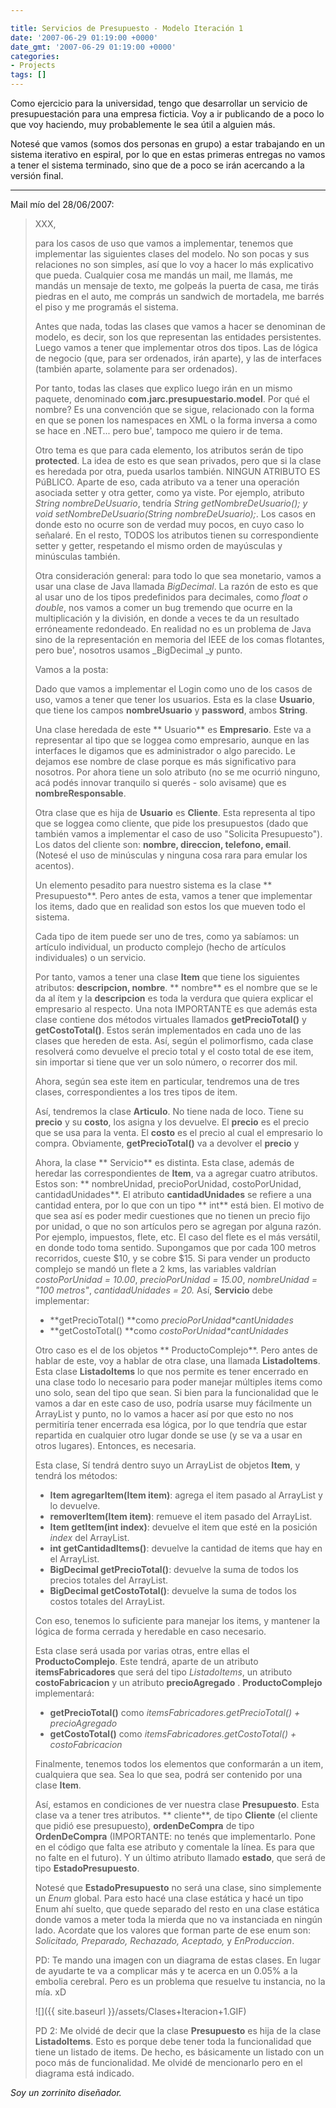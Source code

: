 ```yaml
---

title: Servicios de Presupuesto - Modelo Iteración 1
date: '2007-06-29 01:19:00 +0000'
date_gmt: '2007-06-29 01:19:00 +0000'
categories:
- Projects
tags: []
---
```


Como ejercicio para la universidad, tengo que desarrollar un servicio de presupuestación para una empresa ficticia. Voy a ir publicando de a poco lo que voy haciendo, muy probablemente le sea útil a alguien más.

Notesé que vamos (somos dos personas en grupo) a estar trabajando en un sistema iterativo en espiral, por lo que en estas primeras entregas no vamos a tener el sistema terminado, sino que de a poco se irán acercando a la versión final.

---

Mail mío del 28/06/2007:

> XXX,
> 
> para los casos de uso que vamos a implementar, tenemos que implementar las siguientes clases del modelo. No son pocas y sus relaciones no son simples, así que lo voy a hacer lo más explicativo que pueda. Cualquier cosa me mandás un mail, me llamás, me mandás un mensaje de texto, me golpeás la puerta de casa, me tirás piedras en el auto, me comprás un sandwich de mortadela, me barrés el piso y me programás el sistema.
> 
> Antes que nada, todas las clases que vamos a hacer se denominan de modelo, es decir, son los que representan las entidades persistentes. Luego vamos a tener que implementar otros dos tipos. Las de lógica de negocio (que, para ser ordenados, irán aparte), y las de interfaces (también aparte, solamente para ser ordenados).
> 
> Por tanto, todas las clases que explico luego irán en un mismo paquete, denominado **com.jarc.presupuestario.model**. Por qué el nombre? Es una convención que se sigue, relacionado con la forma en que se ponen los namespaces en XML o la forma inversa a como se hace en .NET... pero bue', tampoco me quiero ir de tema.
> 
> Otro tema es que para cada elemento, los atributos serán de tipo **protected**. La idea de esto es que sean privados, pero que si la clase es heredada por otra, pueda usarlos también. NINGUN ATRIBUTO ES PúBLICO. Aparte de eso, cada atributo va a tener una operación asociada setter y otra getter, como ya viste. Por ejemplo, atributo _String nombreDeUsuario_, tendría _String getNombreDeUsuario(); y void setNombreDeUsuario(String nombreDeUsuario);_. Los casos en donde esto no ocurre son de verdad muy pocos, en cuyo caso lo señalaré. En el resto, TODOS los atributos tienen su correspondiente setter y getter, respetando el mismo orden de mayúsculas y minúsculas también.
> 
> Otra consideración general: para todo lo que sea monetario, vamos a usar una clase de Java llamada _BigDecimal_. La razón de esto es que al usar uno de los tipos predefinidos para decimales, como _float o double_, nos vamos a comer un bug tremendo que ocurre en la multiplicación y la división, en donde a veces te da un resultado erróneamente redondeado. En realidad no es un problema de Java sino de la representación en memoria del IEEE de los comas flotantes, pero bue', nosotros usamos _BigDecimal _y punto.
> 
> Vamos a la posta:
> 
> Dado que vamos a implementar el Login como uno de los casos de uso, vamos a tener que tener los usuarios. Esta es la clase **Usuario**, que tiene los campos  **nombreUsuario** y **password**, ambos **String**.
> 
> Una clase heredada de este ** Usuario** es **Empresario**. Este va a representar al tipo que se loggea como empresario, aunque en las interfaces le digamos que es administrador o algo parecido. Le dejamos ese nombre de clase porque es más significativo para nosotros. Por ahora tiene un solo atributo (no se me ocurrió ninguno, acá podés innovar tranquilo si querés - solo avisame) que es **nombreResponsable**.
> 
> Otra clase que es hija de **Usuario** es **Cliente**. Esta representa al tipo que se loggea como cliente, que pide los presupuestos (dado que también vamos a implementar el caso de uso "Solicita Presupuesto"). Los datos del cliente son: **nombre, direccion, telefono, email**. (Notesé el uso de minúsculas y ninguna cosa rara para emular los acentos).
> 
> Un elemento pesadito para nuestro sistema es la clase ** Presupuesto**. Pero antes de esta, vamos a tener que implementar los items, dado que en realidad son estos los que mueven todo el sistema.
> 
> Cada tipo de item puede ser uno de tres, como ya sabíamos: un artículo individual, un producto complejo (hecho de artículos individuales) o un servicio.
> 
> Por tanto, vamos a tener una clase **Item** que tiene los siguientes atributos: **descripcion, nombre**.  ** nombre** es el nombre que se le da al ítem y la **descripcion** es toda la verdura que quiera explicar el empresario al respecto. Una nota IMPORTANTE es que además esta clase contiene dos métodos virtuales llamados **getPrecioTotal()** y **getCostoTotal()**. Estos serán implementados en cada uno de las clases que hereden de esta. Así, según el polimorfismo, cada clase resolverá como devuelve el precio total y el costo total de ese item, sin importar si tiene que ver un solo número, o recorrer dos mil.
> 
> Ahora, según sea este item en particular, tendremos una de tres clases, correspondientes a los tres tipos de item.
> 
> Así, tendremos la clase **Articulo**. No tiene nada de loco. Tiene su  **precio** y su **costo**, los asigna y los devuelve. El **precio** es el precio que se usa para la venta. El **costo** es el precio al cual el empresario lo compra. Obviamente, **getPrecioTotal()** va a devolver el **precio** y
> 
> Ahora, la clase ** Servicio** es distinta. Esta clase, además de heredar las correspondientes de **Item**, va a agregar cuatro atributos. Estos son: ** nombreUnidad, precioPorUnidad, costoPorUnidad, cantidadUnidades**. El atributo **cantidadUnidades** se refiere a una cantidad entera, por lo que con un tipo ** int** está bien. El motivo de que sea así es poder medir cuestiones que no tienen un precio fijo por unidad, o que no son artículos pero se agregan por alguna razón. Por ejemplo, impuestos, flete, etc. El caso del flete es el más versátil, en donde todo toma sentido. Supongamos que por cada 100 metros recorridos, cueste $10, y se cobre $15. Si para vender un producto complejo se mandó un flete a 2 kms, las variables valdrían _costoPorUnidad = 10.00_, _precioPorUnidad = 15.00_, _nombreUnidad = "100 metros"_, _cantidadUnidades = 20._ Así, **Servicio** debe implementar:
> 
> - **getPrecioTotal() **como _precioPorUnidad*cantUnidades_
> - **getCostoTotal() **como _costoPorUnidad*cantUnidades_
> 
> Otro caso es el de los objetos ** ProductoComplejo**. Pero antes de hablar de este, voy a hablar de otra clase, una llamada **ListadoItems**. Esta clase **ListadoItems** lo que nos permite es tener encerrado en una clase todo lo necesario para poder manejar múltiples items como uno solo, sean del tipo que sean. Si bien para la funcionalidad que le vamos a dar en este caso de uso, podría usarse muy fácilmente un ArrayList y punto, no lo vamos a hacer así por que esto no nos permitiría tener encerrada esa lógica, por lo que tendría que estar repartida en cualquier otro lugar donde se use (y se va a usar en otros lugares). Entonces, es necesaria.
> 
> Esta clase, Sí tendrá dentro suyo un ArrayList de objetos **Item**, y tendrá los métodos:
> 
> - **Item agregarItem(Item item)**: agrega el item pasado al ArrayList y lo devuelve.
> - **removerItem(Item item)**: remueve el item pasado del ArrayList.
> - **Item getItem(int index)**: devuelve el item que esté en la posición _index_ del ArrayList.
> - **int getCantidadItems()**: devuelve la cantidad de items que hay en el ArrayList.
> - **BigDecimal getPrecioTotal()**: devuelve la suma de todos los precios totales del ArrayList.
> - **BigDecimal getCostoTotal()**: devuelve la suma de todos los costos totales del ArrayList.
> 
> Con eso, tenemos lo suficiente para manejar los items, y mantener la lógica de forma cerrada y heredable en caso necesario.
> 
> Esta clase será usada por varias otras, entre ellas el **ProductoComplejo**. Este tendrá, aparte de un atributo **itemsFabricadores** que será del tipo  _ListadoItems_, un atributo **costoFabricacion** y un atributo **precioAgregado** . **ProductoComplejo** implementará:
> 
> - **getPrecioTotal()** como _itemsFabricadores.getPrecioTotal() + precioAgregado_
> - **getCostoTotal()** como _itemsFabricadores.getCostoTotal() + costoFabricacion_
> 
> Finalmente, tenemos todos los elementos que conformarán a un item, cualquiera que sea. Sea lo que sea, podrá ser contenido por una clase **Item**.
> 
> Así, estamos en condiciones de ver nuestra clase **Presupuesto**. Esta clase va a tener tres atributos. ** cliente**, de tipo **Cliente** (el cliente que pidió ese presupuesto), **ordenDeCompra** de tipo **OrdenDeCompra** (IMPORTANTE: no tenés que implementarlo. Pone en el código que falta ese atributo y comentale la línea. Es para que no falte en el futuro). Y un último atributo llamado **estado**, que será de tipo  **EstadoPresupuesto**.
> 
> Notesé que **EstadoPresupuesto** no será una clase, sino simplemente un _Enum_ global. Para esto hacé una clase estática y hacé un tipo Enum ahí suelto, que quede separado del resto en una clase estática donde vamos a meter toda la mierda que no va instanciada en ningún lado. Acordate que los valores que forman parte de ese enum son: _Solicitado, Preparado, Rechazado, Aceptado,_ y _EnProduccion_.
> 
> PD: Te mando una imagen con un diagrama de estas clases. En lugar de ayudarte te va a complicar más y te acerca en un 0.05% a la embolia cerebral. Pero es un problema que resuelve tu instancia, no la mía. xD
> 
> ![]({{ site.baseurl }}/assets/Clases+Iteracion+1.GIF)
> 
> PD 2:  Me olvidé de decir que la clase **Presupuesto** es hija de la clase  **ListadoItems**. Esto es porque debe tener toda la funcionalidad que tiene un listado de items. De hecho, es básicamente un listado con un poco más de funcionalidad. Me olvidé de mencionarlo pero en el diagrama está indicado.

_Soy un zorrinito diseñador._
